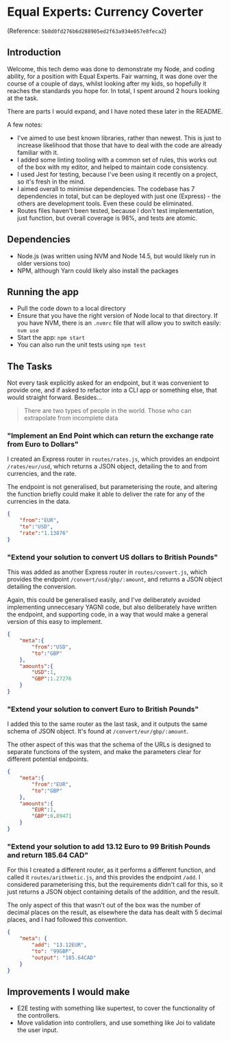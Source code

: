 # Equal Experts: Currency Coverter

(Reference: `5b8d0fd276b6d288905ed2f63a934e057e8feca2`)

## Introduction

Welcome, this tech demo was done to demonstrate my Node, and coding ability, for a position with Equal Experts.  Fair warning, it was done over the course of a couple of days, whilst looking after my kids, so hopefully it reaches the standards you hope for.  In total, I spent around 2 hours looking at the task.

There are parts I would expand, and I have noted these later in the README.

A few notes:

* I've aimed to use best known libraries, rather than newest.  This is just to increase likelihood that those that have to deal with the code are already familiar with it.
* I added some linting tooling with a common set of rules, this works out of the box with my editor, and helped to maintain code consistency.
* I used Jest for testing, because I've been using it recently on a project, so it's fresh in the mind.
* I aimed overall to minimise dependencies.  The codebase has 7 dependencies in total, but can be deployed with just one (Express) - the others are development tools.  Even these could be eliminated.
* Routes files haven't been tested, because I don't test implementation, just function, but overall coverage is 98%, and tests are atomic.

## Dependencies

* Node.js (was written using NVM and Node 14.5, but would likely run in older versions too)
* NPM, although Yarn could likely also install the packages

## Running the app

* Pull the code down to a local directory
* Ensure that you have the right version of Node local to that directory.  If you have NVM, there is an `.nvmrc` file that will allow you to switch easily: `nvm use`
* Start the app: `npm start`
* You can also run the unit tests using `npm test`

## The Tasks

Not every task explicitly asked for an endpoint, but it was convenient to provide one, and if asked to refactor into a CLI app or something else, that would straight forward.  Besides...

> There are two types of people in the world.  Those who can extrapolate from incomplete data

### "Implement an End Point which can return the exchange rate from Euro to Dollars"

I created an Express router in `routes/rates.js`, which provides an endpoint `/rates/eur/usd`, which returns a JSON object, detailing the to and from currencies, and the rate.

The endpoint is not generalised, but parameterising the route, and altering the function briefly could make it able to deliver the rate for any of the currencies in the data.

```JSON
{
    "from":"EUR",
    "to":"USD",
    "rate":"1.13876"
}
```

### "Extend your solution to convert US dollars to British Pounds"

This was added as another Express router in `routes/convert.js`, which provides the endpoint `/convert/usd/gbp/:amount`, and returns a JSON object detailing the conversion.

Again, this could be generalised easily, and I've deliberately avoided implementing unneccesary YAGNI code, but also deliberately have written the endpoint, and supporting code, in a way that would make a general version of this easy to implement.

```JSON
{
    "meta":{
        "from":"USD",
        "to":"GBP"
    },
    "amounts":{
        "USD":1,
        "GBP":1.27276
    }
}
```

### "Extend your solution to convert Euro to British Pounds"

I added this to the same router as the last task, and it outputs the same schema of JSON object.  It's found at `/convert/eur/gbp/:amount`.

The other aspect of this was that the schema of the URLs is designed to separate functions of the system, and make the parameters clear for different potential endpoints.

```JSON
{
    "meta":{
        "from":"EUR",
        "to":"GBP"
    },
    "amounts":{
        "EUR":1,
        "GBP":0.89471
    }
}
```

### "Extend your solution to add 13.12 Euro to 99 British Pounds and return 185.64 CAD"

For this I created a different router, as it performs a different function, and called it `routes/arithmetic.js`, and this provides the endpoint `/add`.  I considered parameterising this, but the requirements didn't call for this, so it just returns a JSON object containing details of the addition, and the result.

The only aspect of this that wasn't out of the box was the number of decimal places on the result, as elsewhere the data has dealt with 5 decimal places, and I had followed this convention.

```JSON
{
    "meta": {
        "add": "13.12EUR",
        "to": "99GBP",
        "output": "185.64CAD"
    }
}
```

## Improvements I would make

* E2E testing with something like supertest, to cover the functionality of the controllers.
* Move validation into controllers, and use something like Joi to validate the user input.
